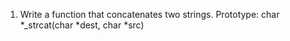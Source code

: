 1. Write a function that concatenates two strings.
Prototype: char *_strcat(char *dest, char *src)


